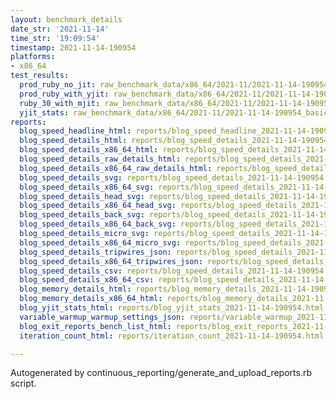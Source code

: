 ```yaml
---
layout: benchmark_details
date_str: '2021-11-14'
time_str: '19:09:54'
timestamp: 2021-11-14-190954
platforms:
- x86_64
test_results:
  prod_ruby_no_jit: raw_benchmark_data/x86_64/2021-11/2021-11-14-190954_basic_benchmark_prod_ruby_no_jit.json
  prod_ruby_with_yjit: raw_benchmark_data/x86_64/2021-11/2021-11-14-190954_basic_benchmark_prod_ruby_with_yjit.json
  ruby_30_with_mjit: raw_benchmark_data/x86_64/2021-11/2021-11-14-190954_basic_benchmark_ruby_30_with_mjit.json
  yjit_stats: raw_benchmark_data/x86_64/2021-11/2021-11-14-190954_basic_benchmark_yjit_stats.json
reports:
  blog_speed_headline_html: reports/blog_speed_headline_2021-11-14-190954.html
  blog_speed_details_html: reports/blog_speed_details_2021-11-14-190954.html
  blog_speed_details_x86_64_html: reports/blog_speed_details_2021-11-14-190954.x86_64.html
  blog_speed_details_raw_details_html: reports/blog_speed_details_2021-11-14-190954.raw_details.html
  blog_speed_details_x86_64_raw_details_html: reports/blog_speed_details_2021-11-14-190954.x86_64.raw_details.html
  blog_speed_details_svg: reports/blog_speed_details_2021-11-14-190954.svg
  blog_speed_details_x86_64_svg: reports/blog_speed_details_2021-11-14-190954.x86_64.svg
  blog_speed_details_head_svg: reports/blog_speed_details_2021-11-14-190954.head.svg
  blog_speed_details_x86_64_head_svg: reports/blog_speed_details_2021-11-14-190954.x86_64.head.svg
  blog_speed_details_back_svg: reports/blog_speed_details_2021-11-14-190954.back.svg
  blog_speed_details_x86_64_back_svg: reports/blog_speed_details_2021-11-14-190954.x86_64.back.svg
  blog_speed_details_micro_svg: reports/blog_speed_details_2021-11-14-190954.micro.svg
  blog_speed_details_x86_64_micro_svg: reports/blog_speed_details_2021-11-14-190954.x86_64.micro.svg
  blog_speed_details_tripwires_json: reports/blog_speed_details_2021-11-14-190954.tripwires.json
  blog_speed_details_x86_64_tripwires_json: reports/blog_speed_details_2021-11-14-190954.x86_64.tripwires.json
  blog_speed_details_csv: reports/blog_speed_details_2021-11-14-190954.csv
  blog_speed_details_x86_64_csv: reports/blog_speed_details_2021-11-14-190954.x86_64.csv
  blog_memory_details_html: reports/blog_memory_details_2021-11-14-190954.html
  blog_memory_details_x86_64_html: reports/blog_memory_details_2021-11-14-190954.x86_64.html
  blog_yjit_stats_html: reports/blog_yjit_stats_2021-11-14-190954.html
  variable_warmup_warmup_settings_json: reports/variable_warmup_2021-11-14-190954.warmup_settings.json
  blog_exit_reports_bench_list_html: reports/blog_exit_reports_2021-11-14-190954.bench_list.html
  iteration_count_html: reports/iteration_count_2021-11-14-190954.html

---
```

Autogenerated by continuous_reporting/generate_and_upload_reports.rb script.

